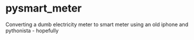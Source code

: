 # pysmart_meter
Converting a dumb electricity meter to smart meter using an old iphone and pythonista - hopefully
